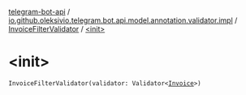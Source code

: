 [telegram-bot-api](../../index.md) / [io.github.oleksivio.telegram.bot.api.model.annotation.validator.impl](../index.md) / [InvoiceFilterValidator](index.md) / [&lt;init&gt;](./-init-.md)

# &lt;init&gt;

`InvoiceFilterValidator(validator: Validator<`[`Invoice`](../../io.github.oleksivio.telegram.bot.api.model.objects.payments/-invoice/index.md)`>)`